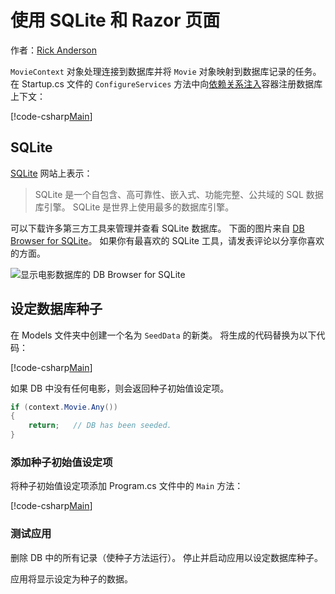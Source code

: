 # <a name="working-with-sqlite-in-and-razor-pages"></a>使用 SQLite 和 Razor 页面

作者：[Rick Anderson](https://twitter.com/RickAndMSFT)

`MovieContext` 对象处理连接到数据库并将 `Movie` 对象映射到数据库记录的任务。 在 Startup.cs 文件的 `ConfigureServices` 方法中向[依赖关系注入](xref:fundamentals/dependency-injection)容器注册数据库上下文：

[!code-csharp[Main](code/Startup.cs?name=snippet2&highlight=6-8)]

## <a name="sqlite"></a>SQLite

[SQLite](https://www.sqlite.org/) 网站上表示：

> SQLite 是一个自包含、高可靠性、嵌入式、功能完整、公共域的 SQL 数据库引擎。 SQLite 是世界上使用最多的数据库引擎。

可以下载许多第三方工具来管理并查看 SQLite 数据库。 下面的图片来自 [DB Browser for SQLite](http://sqlitebrowser.org/)。 如果你有最喜欢的 SQLite 工具，请发表评论以分享你喜欢的方面。

![显示电影数据库的 DB Browser for SQLite](../../tutorials/first-mvc-app-xplat/working-with-sql/_static/dbb.png)

## <a name="seed-the-database"></a>设定数据库种子

在 Models 文件夹中创建一个名为 `SeedData` 的新类。 将生成的代码替换为以下代码：

[!code-csharp[Main](../../tutorials/first-mvc-app/start-mvc/sample/MvcMovie/Models/SeedData.cs?name=snippet_1)]

如果 DB 中没有任何电影，则会返回种子初始值设定项。

```csharp
if (context.Movie.Any())
{
    return;   // DB has been seeded.
}
```

<a name="si"></a>
### <a name="add-the-seed-initializer"></a>添加种子初始值设定项

将种子初始值设定项添加 Program.cs 文件中的 `Main` 方法：

[!code-csharp[Main](../../tutorials/first-mvc-app/start-mvc/sample/MvcMovie/Program.cs?highlight=6,16-32)]

### <a name="test-the-app"></a>测试应用

删除 DB 中的所有记录（使种子方法运行）。 停止并启动应用以设定数据库种子。
   
应用将显示设定为种子的数据。